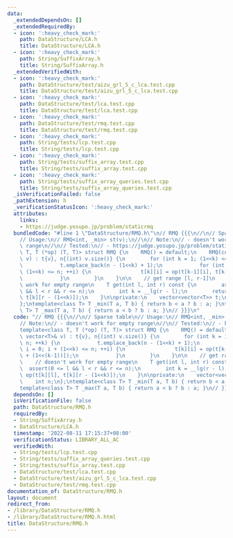 ```yaml
---
data:
  _extendedDependsOn: []
  _extendedRequiredBy:
  - icon: ':heavy_check_mark:'
    path: DataStructure/LCA.h
    title: DataStructure/LCA.h
  - icon: ':heavy_check_mark:'
    path: String/SuffixArray.h
    title: String/SuffixArray.h
  _extendedVerifiedWith:
  - icon: ':heavy_check_mark:'
    path: DataStructure/test/aizu_grl_5_c_lca.test.cpp
    title: DataStructure/test/aizu_grl_5_c_lca.test.cpp
  - icon: ':heavy_check_mark:'
    path: DataStructure/test/lca.test.cpp
    title: DataStructure/test/lca.test.cpp
  - icon: ':heavy_check_mark:'
    path: DataStructure/test/rmq.test.cpp
    title: DataStructure/test/rmq.test.cpp
  - icon: ':heavy_check_mark:'
    path: String/tests/lcp.test.cpp
    title: String/tests/lcp.test.cpp
  - icon: ':heavy_check_mark:'
    path: String/tests/suffix_array.test.cpp
    title: String/tests/suffix_array.test.cpp
  - icon: ':heavy_check_mark:'
    path: String/tests/suffix_array_queries.test.cpp
    title: String/tests/suffix_array_queries.test.cpp
  _isVerificationFailed: false
  _pathExtension: h
  _verificationStatusIcon: ':heavy_check_mark:'
  attributes:
    links:
    - https://judge.yosupo.jp/problem/staticrmq
  bundledCode: "#line 1 \"DataStructure/RMQ.h\"\n// RMQ {{{\n//\n// Sparse table\n\
    // Usage:\n// RMQ<int, _min> st(v);\n//\n// Note:\n// - doesn't work for empty\
    \ range\n//\n// Tested:\n// - https://judge.yosupo.jp/problem/staticrmq\ntemplate<class\
    \ T, T (*op) (T, T)> struct RMQ {\n    RMQ() = default;\n    RMQ(const vector<T>&\
    \ v) : t{v}, n{(int) v.size()} {\n        for (int k = 1; (1<<k) <= n; ++k) {\n\
    \            t.emplace_back(n - (1<<k) + 1);\n            for (int i = 0; i +\
    \ (1<<k) <= n; ++i) {\n                t[k][i] = op(t[k-1][i], t[k-1][i + (1<<(k-1))]);\n\
    \            }\n        }\n    }\n\n    // get range [l, r-1]\n    // doesn't\
    \ work for empty range\n    T get(int l, int r) const {\n        assert(0 <= l\
    \ && l < r && r <= n);\n        int k = __lg(r - l);\n        return op(t[k][l],\
    \ t[k][r - (1<<k)]);\n    }\n\nprivate:\n    vector<vector<T>> t;\n    int n;\n\
    };\ntemplate<class T> T _min(T a, T b) { return b < a ? b : a; }\ntemplate<class\
    \ T> T _max(T a, T b) { return a < b ? b : a; }\n// }}}\n"
  code: "// RMQ {{{\n//\n// Sparse table\n// Usage:\n// RMQ<int, _min> st(v);\n//\n\
    // Note:\n// - doesn't work for empty range\n//\n// Tested:\n// - https://judge.yosupo.jp/problem/staticrmq\n\
    template<class T, T (*op) (T, T)> struct RMQ {\n    RMQ() = default;\n    RMQ(const\
    \ vector<T>& v) : t{v}, n{(int) v.size()} {\n        for (int k = 1; (1<<k) <=\
    \ n; ++k) {\n            t.emplace_back(n - (1<<k) + 1);\n            for (int\
    \ i = 0; i + (1<<k) <= n; ++i) {\n                t[k][i] = op(t[k-1][i], t[k-1][i\
    \ + (1<<(k-1))]);\n            }\n        }\n    }\n\n    // get range [l, r-1]\n\
    \    // doesn't work for empty range\n    T get(int l, int r) const {\n      \
    \  assert(0 <= l && l < r && r <= n);\n        int k = __lg(r - l);\n        return\
    \ op(t[k][l], t[k][r - (1<<k)]);\n    }\n\nprivate:\n    vector<vector<T>> t;\n\
    \    int n;\n};\ntemplate<class T> T _min(T a, T b) { return b < a ? b : a; }\n\
    template<class T> T _max(T a, T b) { return a < b ? b : a; }\n// }}}\n"
  dependsOn: []
  isVerificationFile: false
  path: DataStructure/RMQ.h
  requiredBy:
  - String/SuffixArray.h
  - DataStructure/LCA.h
  timestamp: '2022-08-11 17:15:37+08:00'
  verificationStatus: LIBRARY_ALL_AC
  verifiedWith:
  - String/tests/lcp.test.cpp
  - String/tests/suffix_array_queries.test.cpp
  - String/tests/suffix_array.test.cpp
  - DataStructure/test/lca.test.cpp
  - DataStructure/test/aizu_grl_5_c_lca.test.cpp
  - DataStructure/test/rmq.test.cpp
documentation_of: DataStructure/RMQ.h
layout: document
redirect_from:
- /library/DataStructure/RMQ.h
- /library/DataStructure/RMQ.h.html
title: DataStructure/RMQ.h
---
```

